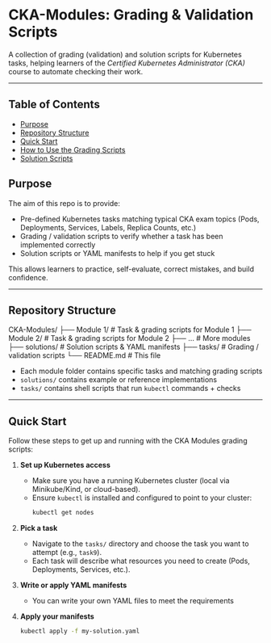# CKA-Modules: Grading & Validation Scripts

A collection of grading (validation) and solution scripts for Kubernetes tasks, helping learners of the *Certified Kubernetes Administrator (CKA)* course to automate checking their work.  

---

##  Table of Contents

- [Purpose](#purpose)  
- [Repository Structure](#repository-structure)  
- [Quick Start](#quick-start)  
- [How to Use the Grading Scripts](#how-to-use-the-grading-scripts)  
- [Solution Scripts](#solution-scripts)  
  
## Purpose

The aim of this repo is to provide:

- Pre-defined Kubernetes tasks matching typical CKA exam topics (Pods, Deployments, Services, Labels, Replica Counts, etc.)  
- Grading / validation scripts to verify whether a task has been implemented correctly  
- Solution scripts or YAML manifests to help if you get stuck  

This allows learners to practice, self-evaluate, correct mistakes, and build confidence.

---

## Repository Structure

CKA-Modules/
├── Module 1/ # Task & grading scripts for Module 1
├── Module 2/ # Task & grading scripts for Module 2
├── ... # More modules
├── solutions/ # Solution scripts & YAML manifests
├── tasks/ # Grading / validation scripts
└── README.md # This file


- Each module folder contains specific tasks and matching grading scripts  
- `solutions/` contains example or reference implementations  
- `tasks/` contains shell scripts that run `kubectl` commands + checks  

---
## Quick Start

Follow these steps to get up and running with the CKA Modules grading scripts:

1. **Set up Kubernetes access**
   - Make sure you have a running Kubernetes cluster (local via Minikube/Kind, or cloud-based).
   - Ensure `kubectl` is installed and configured to point to your cluster:
     ```bash
     kubectl get nodes
     ```

2. **Pick a task**
   - Navigate to the `tasks/` directory and choose the task you want to attempt (e.g., `task9`).
   - Each task will describe what resources you need to create (Pods, Deployments, Services, etc.).

3. **Write or apply YAML manifests**
   - You can write your own YAML files to meet the requirements

4. **Apply your manifests**
   ```bash
   kubectl apply -f my-solution.yaml
   ```



